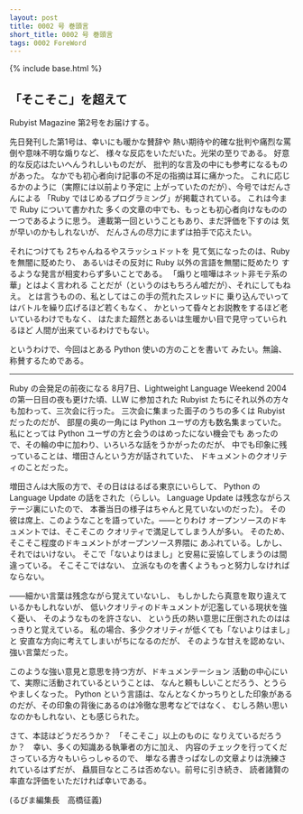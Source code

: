 ```yaml
---
layout: post
title: 0002 号 巻頭言
short_title: 0002 号 巻頭言
tags: 0002 ForeWord
---
```

{% include base.html %}


## 「そこそこ」を超えて

Rubyist Magazine 第2号をお届けする。

先日発刊した第1号は、幸いにも暖かな賛辞や
熱い期待や的確な批判や痛烈な罵倒や意味不明な煽りなど、
様々な反応をいただいた。光栄の至りである。
好意的な反応はたいへんうれしいものだが、
批判的な言及の中にも参考になるものがあった。
なかでも初心者向け記事の不足の指摘は耳に痛かった。
これに応じるかのように（実際には以前より予定に
上がっていたのだが）、今号ではだんさんによる
「Ruby ではじめるプログラミング」が掲載されている。
これは今まで Ruby について書かれた
多くの文章の中でも、もっとも初心者向けなものの
一つであるように思う。
連載第一回ということもあり、まだ評価を下すのは
気が早いのかもしれないが、
だんさんの尽力にまずは拍手で応えたい。

それにつけても 2ちゃんねるやスラッシュドットを
見て気になったのは、Ruby を無闇に貶めたり、
あるいはその反対に Ruby 以外の言語を無闇に貶めたり
するような発言が相変わらず多いことである。
「煽りと喧嘩はネット非モテ系の華」とはよく言われる
ことだが（というのはもちろん嘘だが）、それにしてもねえ。
とは言うものの、私としてはこの手の荒れたスレッドに
乗り込んでいってはバトルを繰り広げるほど若くもなく、
かといって昏々とお説教をするほど老いているわけでもなく、
はたまた超然とあるいは生暖かい目で見守っていられるほど
人間が出来ているわけでもない。

というわけで、今回はとある Python 使いの方のことを書いて
みたい。無論、称賛するためである。

----

Ruby の会発足の前夜になる 8月7日、Lightweight Language
Weekend 2004 の第一日目の夜も更けた頃、LLW に参加された
Rubyist たちにそれ以外の方々も加わって、三次会に行った。
三次会に集まった面子のうちの多くは Rubyist だったのだが、
部屋の奥の一角には Python ユーザの方も数名集まっていた。
私にとっては Python ユーザの方と会うのはめったにない機会でも
あったので、その輪の中に加わり、いろいろな話をうかがったのだが、
中でも印象に残っていることは、増田さんという方が話されていた、
ドキュメントのクオリティのことだった。

増田さんは大阪の方で、その日ははるばる東京にいらして、
Python の Language Update の話をされた（らしい。
Language Update は残念ながらステージ裏にいたので、
本番当日の様子はちゃんと見ていないのだった）。
その彼は席上、このようなことを語っていた。――とりわけ
オープンソースのドキュメントでは、そこそこの
クオリティで満足してしまう人が多い。
そのため、そこそこ程度のドキュメントがオープンソース界隈に
あふれている。しかし、それではいけない。
そこで「ないよりはまし」と安易に妥協してしまうのは間違っている。
そこそこではない、
立派なものを書くようもっと努力しなければならない。

――細かい言葉は残念ながら覚えていないし、
もしかしたら真意を取り違えているかもしれないが、
低いクオリティのドキュメントが氾濫している現状を強く憂い、
そのようなものを許さない、
という氏の熱い意思に圧倒されたのははっきりと覚えている。
私の場合、多少クオリティが低くても「ないよりはまし」と
安直な方向に考えてしまいがちになるのだが、
そのような甘えを認めない、強い言葉だった。

このような強い意見と意思を持つ方が、ドキュメンテーション
活動の中心にいて、実際に活動されているということは、
なんと頼もしいことだろう、とうらやましくなった。
Python という言語は、なんとなくかっちりとした印象がある
のだが、その印象の背後にあるのは冷徹な思考などではなく、
むしろ熱い思いなのかもしれない、とも感じられた。

さて、本誌はどうだろうか？　「そこそこ」以上のものに
なりえているだろうか？　幸い、多くの知識ある執筆者の方に加え、
内容のチェックを行ってくださっている方々もいらっしゃるので、
単なる書きっぱなしの文章よりは洗練されているはずだが、
贔屓目なところは否めない。前号に引き続き、
読者諸賢の率直な評価をいただければ幸いである。

(るびま編集長　高橋征義)


